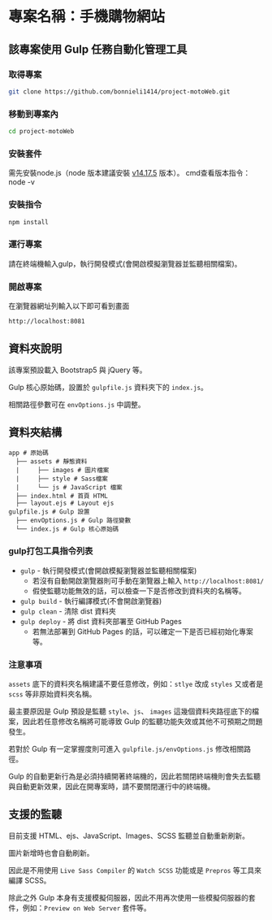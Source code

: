 # 專案名稱：手機購物網站

## 該專案使用 Gulp 任務自動化管理工具

### 取得專案

```bash
git clone https://github.com/bonnieli1414/project-motoWeb.git
```

### 移動到專案內

```bash
cd project-motoWeb
```

### 安裝套件

需先安裝node.js（node 版本建議安裝 [v14.17.5](https://nodejs.org/en/blog/release/v14.17.5) 版本）。 cmd查看版本指令：node -v

### 安裝指令

```bash
npm install
```

### 運行專案

請在終端機輸入gulp，執行開發模式(會開啟模擬瀏覽器並監聽相關檔案)。

### 開啟專案

在瀏覽器網址列輸入以下即可看到畫面

```bash
http://localhost:8081
```

## 資料夾說明

該專案預設載入 Bootstrap5 與 jQuery 等。

Gulp 核心原始碼，設置於 `gulpfile.js` 資料夾下的 `index.js`。

相關路徑參數可在 `envOptions.js` 中調整。

## 資料夾結構

```text
app # 原始碼
  ├── assets # 靜態資料
  |     ├── images # 圖片檔案
  |     ├── style # Sass檔案
  |     └── js # JavaScript 檔案
  ├── index.html # 首頁 HTML
  ├── layout.ejs # Layout ejs
gulpfile.js # Gulp 設置
  ├── envOptions.js # Gulp 路徑變數
  └── index.js # Gulp 核心原始碼
```

### gulp打包工具指令列表

- `gulp` - 執行開發模式(會開啟模擬瀏覽器並監聽相關檔案)
  - 若沒有自動開啟瀏覽器則可手動在瀏覽器上輸入 `http://localhost:8081/`
  - 假使監聽功能無效的話，可以檢查一下是否修改到資料夾的名稱等。
- `gulp build` - 執行編譯模式(不會開啟瀏覽器)
- `gulp clean` - 清除 dist 資料夾
- `gulp deploy` - 將 dist 資料夾部署至 GitHub Pages
  - 若無法部署到 GitHub Pages 的話，可以確定一下是否已經初始化專案等。

### 注意事項

`assets` 底下的資料夾名稱建議不要任意修改，例如：`stlye` 改成 `styles` 又或者是 `scss` 等非原始資料夾名稱。

最主要原因是 Gulp 預設是監聽 `style`、`js`、 `images` 這幾個資料夾路徑底下的檔案，因此若任意修改名稱將可能導致 Gulp 的監聽功能失效或其他不可預期之問題發生。

若對於 Gulp 有一定掌握度則可進入 `gulpfile.js/envOptions.js` 修改相關路徑。

Gulp 的自動更新行為是必須持續開著終端機的，因此若關閉終端機則會失去監聽與自動更新效果，因此在開專案時，請不要關閉運行中的終端機。

## 支援的監聽

目前支援 HTML、ejs、JavaScript、Images、SCSS 監聽並自動重新刷新。

圖片新增時也會自動刷新。

因此是不用使用 `Live Sass Compiler` 的 `Watch SCSS` 功能或是 `Prepros` 等工具來編譯 SCSS。

除此之外 Gulp 本身有支援模擬伺服器，因此不用再次使用一些模擬伺服器的套件，例如：`Preview on Web Server` 套件等。
